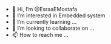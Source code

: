 - 👋 Hi, I’m @EsraaEMostafa
- 👀 I’m interested in Embedded system
- 🌱 I’m currently learning ...
- 💞️ I’m looking to collaborate on ...
- 📫 How to reach me ...

<!---
EsraaEMostafa/EsraaEMostafa is a ✨ special ✨ repository because its `README.md` (this file) appears on your GitHub profile.
You can click the Preview link to take a look at your changes.
--->

